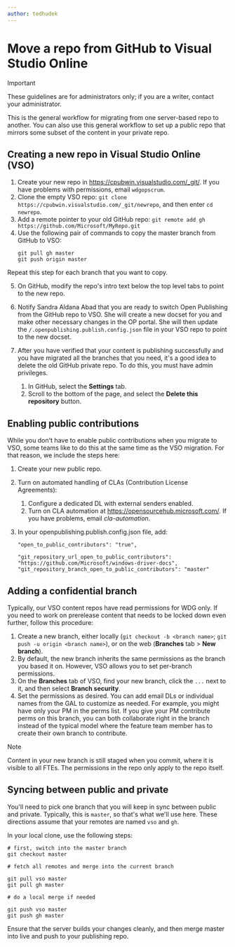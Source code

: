 ```yaml
---
author: tedhudek
---
```


# Move a repo from GitHub to Visual Studio Online

> [!IMPORTANT] 
> These guidelines are for administrators only; if you are a writer, contact your administrator.

This is the general workflow for migrating from one server-based repo to another. You can also use this general workflow to set up a public repo that mirrors some subset of the content in your private repo.  

## Creating a new repo in Visual Studio Online (VSO)

1. Create your new repo in https://cpubwin.visualstudio.com/_git/. If you have problems with permissions, email `wdgopscrum`.
2. Clone the empty VSO repo: `git clone https://cpubwin.visualstudio.com/_git/newrepo`, and then enter `cd newrepo`.
3. Add a remote pointer to your old GitHub repo: `git remote add gh https://github.com/Microsoft/MyRepo.git`
4. Use the following pair of commands to copy the master branch from GitHub to VSO:
    ```
    git pull gh master
    git push origin master
    ```
  Repeat this step for each branch that you want to copy.

5. On GitHub, modify the repo's intro text below the top level tabs to point to the new repo.
6. Notify Sandra Aldana Abad that you are ready to switch Open Publishing from the GitHub repo to VSO. She will create a new docset for you and make other necessary changes in the OP portal. She will then update the `/.openpublishing.publish.config.json` file in your VSO repo to point to the new docset.
7. After you have verified that your content is publishing successfully and you have migrated all the branches that you need, it's a good idea to delete the old GitHub private repo. To do this, you must have admin privileges. 
   
    1. In GitHub, select the **Settings** tab.
    2. Scroll to the bottom of the page, and select the **Delete this repository** button.

## Enabling public contributions

While you don't have to enable public contributions when you migrate to VSO, some teams like to do this at the same time as the VSO migration. For that reason, we include the steps here:

1. Create your new public repo.
2. Turn on automated handling of CLAs (Contribution License Agreements): 

    1. Configure a dedicated DL with external senders enabled.
    2. Turn on CLA automation at https://opensourcehub.microsoft.com/. If you have problems, email *cla-automation*.
    
3. In your openpublishing.publish.config.json file, add: 
    
    ```
    "open_to_public_contributors": "true", 
    
    "git_repository_url_open_to_public_contributors": "https://github.com/Microsoft/windows-driver-docs",  
    "git_repository_branch_open_to_public_contributors": "master"  
    ```

## Adding a confidential branch

Typically, our VSO content repos have read permissions for WDG only. If you need to work on prerelease content that needs to be locked down even further, follow this procedure:

1. Create a new branch, either locally (`git checkout -b <branch name>`; `git push -u origin <branch name>`), or on the web (**Branches** tab > **New branch**). 
2. By default, the new branch inherits the same permissions as the branch you based it on. However, VSO allows you to set per-branch permissions.
3. On the **Branches** tab of VSO, find your new branch, click the `...` next to it, and then select **Branch security**.
4. Set the permissions as desired. You can add email DLs or individual names from the GAL to customize as needed. For example, you might have only your PM in the perms list. If you give your PM contribute perms on this branch, you can both collaborate right in the branch instead of the typical model where the feature team member has to create their own branch to contribute.

> [!NOTE]
> Content in your new branch is still staged when you commit, where it is visible to all FTEs. The permissions in the repo only apply to the repo itself.

## Syncing between public and private

You'll need to pick one branch that you will keep in sync between public and private. Typically, this is `master`, so that's what we'll use here. These directions assume that your remotes are named `vso` and `gh`.

In your local clone, use the following steps:

```syntax
# first, switch into the master branch
git checkout master

# fetch all remotes and merge into the current branch

git pull vso master
git pull gh master

# do a local merge if needed

git push vso master
git push gh master
```

Ensure that the server builds your changes cleanly, and then merge master into live and push to your publishing repo. 


